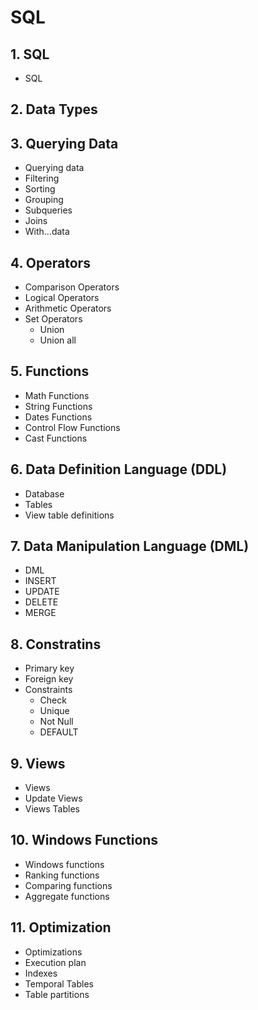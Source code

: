 # SQL

## 1. SQL

- SQL

## 2. Data Types

## 3. Querying Data

- Querying data
- Filtering
- Sorting
- Grouping
- Subqueries
- Joins
- With...data

## 4. Operators

- Comparison Operators
- Logical Operators
- Arithmetic Operators
- Set Operators
  - Union
  - Union all

## 5. Functions

- Math Functions
- String Functions
- Dates Functions
- Control Flow Functions
- Cast Functions

## 6. Data Definition Language (DDL)

- Database
- Tables
- View table definitions

## 7. Data Manipulation Language (DML)

- DML
- INSERT
- UPDATE
- DELETE
- MERGE

## 8. Constratins

- Primary key
- Foreign key
- Constraints
  - Check
  - Unique
  - Not Null
  - DEFAULT

## 9. Views

- Views
- Update Views
- Views Tables

## 10. Windows Functions

- Windows functions
- Ranking functions
- Comparing functions
- Aggregate functions

## 11. Optimization

- Optimizations
- Execution plan
- Indexes
- Temporal Tables
- Table partitions
